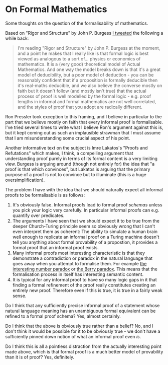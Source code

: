 # On Formal Mathematics

Some thoughts on the question of the formalisability of mathematics.

Based on "Rigor and Structure" by John P. Burgess [I tweeted](https://twitter.com/DRMacIver/status/1040505316201385986) the following a while back:

> I'm reading "Rigor and Structure" by John P. Burgess at the moment, and a point he makes that I really like is that formal logic is best viewed as analogous to a sort of... physics or economics of mathematics. It is a (very good) theoretical model of Actual Mathematics.
> And one way the model breaks down is that it's a great model of deducibility, but a poor model of deduction - you can be reasonably confident that if a proposition is formally deducible then it's real-maths deducible, and we also believe the converse mostly on faith but it doesn't follow (and mostly isn't true) that the actual process of proof is well modelled by the formal logic - e.g. proof lengths in informal and formal mathematics are not well correlated, and the styles of proof that you adopt are radically different.

Ron Pressler took exception to this framing, and I believe in particular to the part that we believe mostly on faith that every informal proof is formalisable.
I've tried several times to write what I believe Ron's argument against this is, but it kept coming out as such an implausible strawman that I must assume that I am misunderstanding some crucial aspect of his point.

Another informative text on the subject is Imre Lakatos's "Proofs and Refutations" which makes, I think, a compelling argument that understanding proof purely in terms of its formal content is a very limiting view.
Burgess is arguing around (though not entirely for) the idea that "a proof is that which convinces", but Lakatos is arguing that the primary purpose of a proof is not to convince but to illuminate (this is a huge oversimplification).

The problem I have with the idea that we should naturally expect all informal proofs to be formalisable is as follows:

1. It's obviously false. Informal proofs lead to formal proof *schemas* unless you pick your logic very carefully. In particular informal proofs can e.g. quantify over predicates.
2. The arguments I have seen that we should expect it to be true from the deeper Church-Turing principle seem so obviously wrong that I can't even interpret them as coherent: The ability to simulate a human brain well enough to replicate an informal proof on a Turing machine doesn't tell you anything about formal provability of a propostion, it provides a formal proof that an informal proof exists.
3. Many informal proofs most interesting characteristic is that they demonstrate a contradiction or paradox in the natural language that goes away when you attempt to formalise them. For example [the interesting number paradox](https://en.wikipedia.org/wiki/Interesting_number_paradox) or [the Berry paradox](https://en.wikipedia.org/wiki/Berry_paradox). This means that the formalisation process in itself has interesting semantic content.
4. It is typical for any informal proof to have so many logic gaps in it that finding a formal refinement of the proof really constitutes creating an entirely new proof. Therefore even if this is true, it is true in a fairly weak sense.

Do I think that any sufficiently precise informal proof of a statement whose natural language meaning has an unambiguous formal equivalent can be refined to a formal proof schema?
Yes, almost certainly.

Do I think that the above is obviously true rather than a belief? No, and I don't think it would be possible for it to be obviously true - we don't have a sufficiently pinned down notion of what an informal proof even *is*.

Do I think this is all a pointless distraction from the actually interesting point made above, which is that formal proof is a much better model of provability than it is of proof? Yes, definitely.

